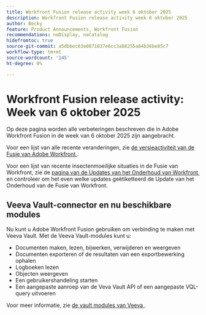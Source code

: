 ```yaml
---
title: Workfront Fusion release activity week 6 oktober 2025
description: Workfront Fusion release activity week 6 oktober 2025
author: Becky
feature: Product Announcements, Workfront Fusion
recommendations: noDisplay, noCatalog
hidefromtoc: true
source-git-commit: a5dbbec63e0871037e6cc3a88255a84b36be85c7
workflow-type: tm+mt
source-wordcount: '145'
ht-degree: 0%

---
```


# Workfront Fusion release activity: Week van 6 oktober 2025

Op deze pagina worden alle verbeteringen beschreven die in Adobe Workfront Fusion in de week van 6 oktober 2025 zijn aangebracht.

Voor een lijst van alle recente veranderingen, zie [&#x200B; de versieactiviteit van de Fusie van Adobe Workfront &#x200B;](/help/workfront-fusion/fusion-product-releases/fusion-release-activity.md).

Voor een lijst van recente insectenmoeilijke situaties in de Fusie van Workfront, zie de [&#x200B; pagina van de Updates van het Onderhoud van Workfront &#x200B;](https://experienceleague.adobe.com/nl/docs/workfront-known-issues/releases/current-updates) en controleer om het even welke updates geëtiketteerd de Update van het Onderhoud van de Fusie van Workfront.


## Veeva Vault-connector en nu beschikbare modules

Nu kunt u Adobe Workfront Fusion gebruiken om verbinding te maken met Veeva Vault. Met de Veeva Vault-modules kunt u:

* Documenten maken, lezen, bijwerken, verwijderen en weergeven
* Documenten exporteren of de resultaten van een exportbewerking ophalen
* Logboeken lezen
* Objecten weergeven
* Een gebruikershandeling starten
* Een aangepaste aanroep van de Veva Vault API of een aangepaste VQL-query uitvoeren

Voor meer informatie, zie [&#x200B; de vault modules van Veeva &#x200B;](/help/workfront-fusion/references/apps-and-modules/third-party-connectors/veeva-vault-modules.md).
